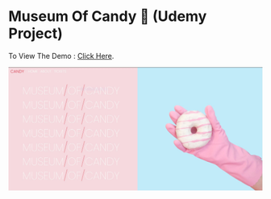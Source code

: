 # Museum Of Candy :lollipop: (Udemy Project)

To View The Demo : [Click Here](https://snehap02.github.io/museum-of-candy/).

![Design](images/screenshot.JPG)

